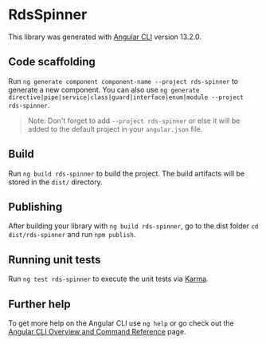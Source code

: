 # RdsSpinner

This library was generated with [Angular CLI](https://github.com/angular/angular-cli) version 13.2.0.

## Code scaffolding

Run `ng generate component component-name --project rds-spinner` to generate a new component. You can also use `ng generate directive|pipe|service|class|guard|interface|enum|module --project rds-spinner`.
> Note: Don't forget to add `--project rds-spinner` or else it will be added to the default project in your `angular.json` file. 

## Build

Run `ng build rds-spinner` to build the project. The build artifacts will be stored in the `dist/` directory.

## Publishing

After building your library with `ng build rds-spinner`, go to the dist folder `cd dist/rds-spinner` and run `npm publish`.

## Running unit tests

Run `ng test rds-spinner` to execute the unit tests via [Karma](https://karma-runner.github.io).

## Further help

To get more help on the Angular CLI use `ng help` or go check out the [Angular CLI Overview and Command Reference](https://angular.io/cli) page.
